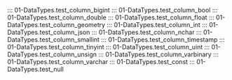 ::: 01-DataTypes.test_column_bigint
::: 01-DataTypes.test_column_bool
::: 01-DataTypes.test_column_double
::: 01-DataTypes.test_column_float
::: 01-DataTypes.test_column_geometry
::: 01-DataTypes.test_column_int
::: 01-DataTypes.test_column_json
::: 01-DataTypes.test_column_nchar
::: 01-DataTypes.test_column_smallint
::: 01-DataTypes.test_column_timestamp
::: 01-DataTypes.test_column_tinyint
::: 01-DataTypes.test_column_uint
::: 01-DataTypes.test_column_unsign
::: 01-DataTypes.test_column_varbinary
::: 01-DataTypes.test_column_varchar
::: 01-DataTypes.test_const
::: 01-DataTypes.test_null

